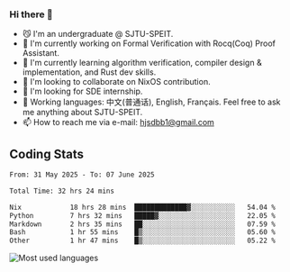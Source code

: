 ### Hi there 👋

<!--
**definfo/definfo** is a ✨ _special_ ✨ repository because its `README.md` (this file) appears on your GitHub profile.

Here are some ideas to get you started:

- 🔭 I’m currently working on ...
- 🌱 I’m currently learning ...
- 👯 I’m looking to collaborate on ...
- 🤔 I’m looking for help with ...
- 💬 Ask me about ...
- 📫 How to reach me: ...
- 😄 Pronouns: ...
- ⚡ Fun fact: ...
-->

- 😼 I'm an undergraduate @ SJTU-SPEIT.
- 🔭 I'm currently working on Formal Verification with Rocq(Coq) Proof Assistant.
- 🌱 I'm currently learning algorithm verification, compiler design & implementation, and Rust dev skills.
- 👯 I'm looking to collaborate on NixOS contribution.
- 🤔 I'm looking for SDE internship.
- 💬 Working languages: 中文(普通话), English, Français. Feel free to ask me anything about SJTU-SPEIT.
- 📫 How to reach me via e-mail: hjsdbb1@gmail.com

## Coding Stats

<!--START_SECTION:waka-->

```txt
From: 31 May 2025 - To: 07 June 2025

Total Time: 32 hrs 24 mins

Nix            18 hrs 28 mins  █████████████▓░░░░░░░░░░░   54.04 %
Python         7 hrs 32 mins   █████▓░░░░░░░░░░░░░░░░░░░   22.05 %
Markdown       2 hrs 35 mins   ██░░░░░░░░░░░░░░░░░░░░░░░   07.59 %
Bash           1 hr 55 mins    █▒░░░░░░░░░░░░░░░░░░░░░░░   05.60 %
Other          1 hr 47 mins    █▒░░░░░░░░░░░░░░░░░░░░░░░   05.22 %
```

<!--END_SECTION:waka-->

![Most used languages](https://github-readme-stats.vercel.app/api/top-langs/?username=definfo&layout=donut&theme=dracula&exclude_repo=xv6-labs-2023)

